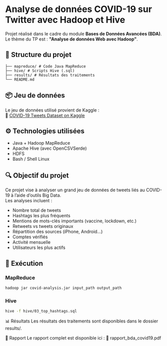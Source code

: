 # Analyse de données COVID-19 sur Twitter avec Hadoop et Hive

Projet réalisé dans le cadre du module **Bases de Données Avancées (BDA)**.  
Le thème du TP est : **"Analyse de données Web avec Hadoop"**.

## 📁 Structure du projet
```covid19-twitter-analysis/
├── mapreduce/ # Code Java MapReduce
├── hive/ # Scripts Hive (.sql)
├── results/ # Résultats des traitements
└── README.md
```

## 📦 Jeu de données

Le jeu de données utilisé provient de Kaggle :  
🔗 [COVID-19 Tweets Dataset on Kaggle](https://www.kaggle.com/datasets/gpreda/covid19-tweets/data)


## ⚙️ Technologies utilisées

- Java + Hadoop MapReduce
- Apache Hive (avec OpenCSVSerde)
- HDFS
- Bash / Shell Linux

## 🔍 Objectif du projet

Ce projet vise à analyser un grand jeu de données de tweets liés au COVID-19 à l’aide d’outils Big Data.  
Les analyses incluent :

- Nombre total de tweets
- Hashtags les plus fréquents
- Mentions de mots-clés importants (vaccine, lockdown, etc.)
- Retweets vs tweets originaux
- Répartition des sources (iPhone, Android…)
- Comptes vérifiés
- Activité mensuelle
- Utilisateurs les plus actifs

## 🚀 Exécution

### MapReduce
```bash
hadoop jar covid-analysis.jar input_path output_path
```

### Hive
```bash
hive -f hive/03_top_hashtags.sql
```

📊 Résultats
Les résultats des traitements sont disponibles dans le dossier results/.

📄 Rapport
Le rapport complet est disponible ici :
📎 rapport_bda_covid19.pdf

